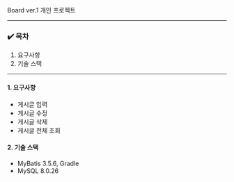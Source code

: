 Board ver.1 개인 프로젝트

---

### ✔️ 목차
1. 요구사항
2. 기술 스택

---

#### 1. 요구사항
* 게시글 입력
* 게시글 수정
* 게시글 삭제
* 게시글 전체 조회

#### 2. 기술 스택
* MyBatis 3.5.6, Gradle
* MySQL 8.0.26
